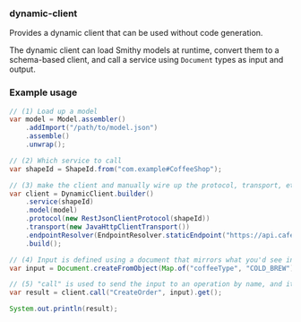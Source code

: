 ### dynamic-client
Provides a dynamic client that can be used without code generation. 

The dynamic client can load Smithy models at runtime, convert them to a schema-based client, 
and call a service using `Document` types as input and output. 

### Example usage 
```java 
// (1) Load up a model
var model = Model.assembler()
    .addImport("/path/to/model.json")
    .assemble()
    .unwrap();

// (2) Which service to call
var shapeId = ShapeId.from("com.example#CoffeeShop");

// (3) make the client and manually wire up the protocol, transport, etc.
var client = DynamicClient.builder()
    .service(shapeId)
    .model(model)
    .protocol(new RestJsonClientProtocol(shapeId))
    .transport(new JavaHttpClientTransport())
    .endpointResolver(EndpointResolver.staticEndpoint("https://api.cafe.example.com"))
    .build();

// (4) Input is defined using a document that mirrors what you'd see in the Smithy model.
var input = Document.createFromObject(Map.of("coffeeType", "COLD_BREW"));

// (5) "call" is used to send the input to an operation by name, and it returns a document too.
var result = client.call("CreateOrder", input).get();

System.out.println(result);
```
